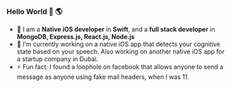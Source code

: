### Hello World 👋 🌎

- 👾 I am a **Native iOS developer** in **Swift**, and a **full stack developer** in **MongoDB, Express.js, React.js, Node.js**
- 🔭  I’m currently working on a native iOS app that detects your cognitive state based on your speech. Also working on another native iOS app for a startup company in Dubai.
- ⚡  Fun fact: I found a loophole on facebook that allows anyone to send a message as anyone using fake mail headers, when I was 11.
